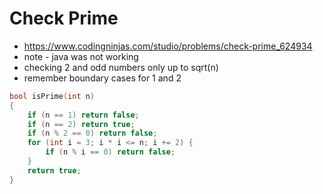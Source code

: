 # Check Prime

- https://www.codingninjas.com/studio/problems/check-prime_624934
- note - java was not working
- checking 2 and odd numbers only up to sqrt(n)
- remember boundary cases for 1 and 2

```cpp
bool isPrime(int n)
{
	if (n == 1) return false;
	if (n == 2) return true;
	if (n % 2 == 0) return false;
	for (int i = 3; i * i <= n; i += 2) {
		if (n % i == 0) return false;
	}
	return true;
}
```
